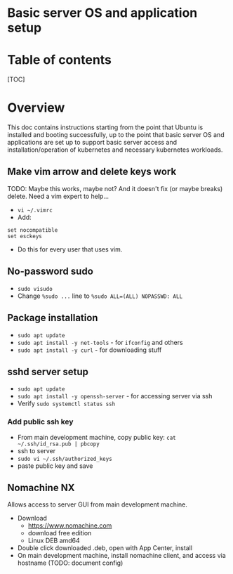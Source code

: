 # Basic server OS and application setup

# Table of contents

[TOC]

# Overview

This doc contains instructions starting from the point that Ubuntu is installed and booting successfully,
up to the point that basic server OS and applications are set up to support basic server access and
installation/operation of kubernetes and necessary kubernetes workloads.

## Make vim arrow and delete keys work

TODO: Maybe this works, maybe not? And it doesn't fix (or maybe breaks) delete. Need a vim expert to help...

- `vi ~/.vimrc`
- Add:
```
set nocompatible
set esckeys
```
- Do this for every user that uses vim.

## No-password sudo

- `sudo visudo`
- Change `%sudo ...` line to `%sudo ALL=(ALL) NOPASSWD: ALL`

## Package installation

- `sudo apt update`
- `sudo apt install -y net-tools` - for `ifconfig` and others
- `sudo apt install -y curl` - for downloading stuff

## sshd server setup

- `sudo apt update`
- `sudo apt install -y openssh-server` - for accessing server via ssh
- Verify `sudo systemctl status ssh`

### Add public ssh key

- From main development machine, copy public key: `cat ~/.ssh/id_rsa.pub | pbcopy`
- ssh to server
- `sudo vi ~/.ssh/authorized_keys`
- paste public key and save

## Nomachine NX

Allows access to server GUI from main development machine.

- Download
    - https://www.nomachine.com
    - download free edition
    - Linux DEB amd64
- Double click downloaded .deb, open with App Center, install
- On main development machine, install nomachine client, and access via hostname (TODO: document config)
